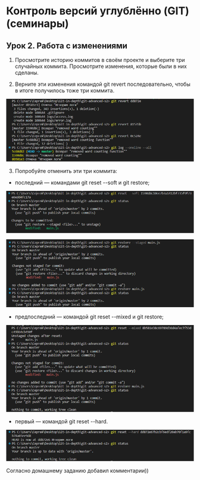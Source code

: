 # Контроль версий углублённо (GIT) (семинары)

## Урок 2. Работа с изменениями

1. Просмотрите историю коммитов в своём проекте и выберите три случайных коммита. Просмотрите изменения, которые были в них сделаны.

2. Верните эти изменения командой git revert последовательно, чтобы в итоге получилось тоже три коммита.

![revert.png](Screen/revert.png)

3. Попробуйте отменить эти три коммита:


* последний — командами git reset --soft и git restore;

![reset--soft.png](Screen/reset--soft.png)

![restore_reset--soft.png](Screen/restore_reset--soft.png)


* предпоследний — командой git reset --mixed и git restore;

![reset--mixed.png](Screen/reset--mixed.png)


* первый — командой git reset --hard.

![reset--hard.png](Screen/reset--hard.png)

Согласно  домашнему заданию добавил комментарии))
